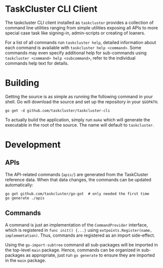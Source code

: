 TaskCluster CLI Client
======================

The taskcluster CLI client installed as `taskcluster` provides a collection of
command line utilities ranging from simple utilities exposing all APIs to
more special case task like signing-in, admin-scripts or creating of loaners.

For a list of all commands run `taskcluster help`, detailed information about
each command is available with `taskcluster help <command>`. Some commands
may even specify additional help for sub-commands using
`taskcluster <command> help <subcommand>`, refer to the individual commands help
text for details.

Building
========

Getting the source is as simple as running the following command in your shell.
Go will download the source and set up the repository in your `$GOPATH`.

```
go get -d github.com/taskcluster/taskcluster-cli
```

To actually build the application, simply run `make` which will generate the
executable in the root of the source. The name will default to `taskcluster`.

Development
===========

APIs
----

The API-related commands (`apis/`) are generated from the TaskCluster reference
data.  When that data changes, the commands can be updated automatically:

```
go get github.com/taskcluster/go-got  # only needed the first time
go generate ./apis
```

Commands
--------

A command is just an implementation of the `CommandProvider` interface, which
is registered in `func init() {...}` using
`extpoints.Register(name, implememtation)`. Thus, commands are registered as
an import side-effect.

Using the `go-import-subtree` command all sub-packages will be imported in the
top-level `main` package. Hence, commands can be organized in sub-packages as
appropriate, just run `go generate` to ensure they are imported in the
`main` package.
